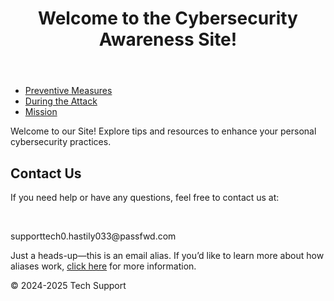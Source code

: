  
<html lang="en">
 <head>
    <title>Cybersecurity Awareness | Your Guide to Digital Safety</title>
    <script src="header.js"></script>
</head>
 <body>
    <header>
        <h1>Welcome to the Cybersecurity Awareness Site!</h1>
    </header>
    <nav>
            <ul>
                <li><a href="preventive.html">Preventive Measures</a></li>
                <li><a href="during.html">During the Attack</a></li> 
                <li><a href="mission.html">Mission</a></li>
            </ul>
        </nav>
    <main>
        <section class="intro">
            <p>Welcome to our Site! Explore tips and resources to enhance your personal cybersecurity practices.</p>
        </section>
        <section class="contact">
            <h2>Contact Us</h2>
            <p>If you need help or have any questions, feel free to contact us at: </p><br>
<p>supporttech0.hastily033@passfwd.com</p>
         </section>
             <p>Just a heads-up—this is an email alias. If you’d like to learn more about how aliases work, <a href="aliases.html">click here</a> for more information.</p>
    </main>
  <footer>
    <p>&copy; 2024-2025 Tech Support</p>
  </footer>
</body>
